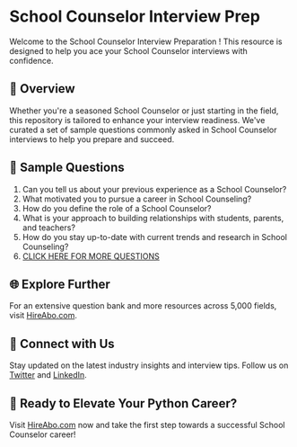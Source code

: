 # School Counselor Interview Prep

Welcome to the School Counselor Interview Preparation ! This resource is designed to help you ace your School Counselor interviews with confidence.

## 🚀 Overview

Whether you're a seasoned School Counselor or just starting in the field, this repository is tailored to enhance your interview readiness. We've curated a set of sample questions commonly asked in School Counselor interviews to help you prepare and succeed.

## 📝 Sample Questions

1. Can you tell us about your previous experience as a School Counselor?
2. What motivated you to pursue a career in School Counseling?
3. How do you define the role of a School Counselor?
4. What is your approach to building relationships with students, parents, and teachers?
5. How do you stay up-to-date with current trends and research in School Counseling?
6. [CLICK HERE FOR MORE QUESTIONS](https://hireabo.com/job/4_1_18/School%20Counselor)

## 🌐 Explore Further

For an extensive question bank and more resources across 5,000 fields, visit [HireAbo.com](https://www.hireabo.com).

## 📱 Connect with Us

Stay updated on the latest industry insights and interview tips. Follow us on [Twitter](https://twitter.com/hireabo) and [LinkedIn](https://www.linkedin.com/in/hire-abo-3609972a8/).

## 🚀 Ready to Elevate Your Python Career?

Visit [HireAbo.com](https://www.hireabo.com) now and take the first step towards a successful School Counselor career!